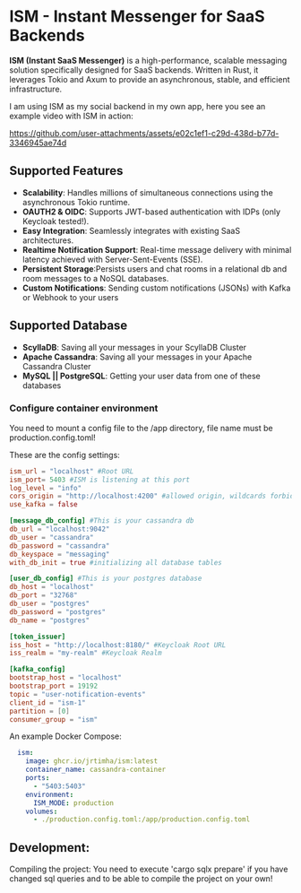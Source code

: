 # ISM - Instant Messenger for SaaS Backends

**ISM (Instant SaaS Messenger)** is a high-performance, scalable messaging solution specifically designed for SaaS backends. Written in Rust, it leverages Tokio and Axum to provide an asynchronous, stable, and efficient infrastructure.

I am using ISM as my social backend in my own app, here you see an example video with ISM in action:

https://github.com/user-attachments/assets/e02c1ef1-c29d-438d-b77d-3346945ae74d


## Supported Features

- **Scalability**: Handles millions of simultaneous connections using the asynchronous Tokio runtime.
- **OAUTH2 & OIDC**: Supports JWT-based authentication with IDPs (only Keycloak tested!).
- **Easy Integration**: Seamlessly integrates with existing SaaS architectures.
- **Realtime Notification Support**: Real-time message delivery with minimal latency achieved with Server-Sent-Events (SSE).
- **Persistent Storage**:Persists users and chat rooms in a relational db and room messages to a NoSQL databases.
- **Custom Notifications**: Sending custom notifications (JSONs) with Kafka or Webhook to your users

## Supported Database
- **ScyllaDB**: Saving all your messages in your ScyllaDB Cluster
- **Apache Cassandra**: Saving all your messages in your Apache Cassandra Cluster
- **MySQL || PostgreSQL**: Getting your user data from one of these databases

### Configure container environment

You need to mount a config file to the /app directory, file name must be production.config.toml!

These are the config settings:

```toml
ism_url = "localhost" #Root URL
ism_port= 5403 #ISM is listening at this port
log_level = "info"
cors_origin = "http://localhost:4200" #allowed origin, wildcards forbidden!
use_kafka = false

[message_db_config] #This is your cassandra db
db_url = "localhost:9042"
db_user = "cassandra"
db_password = "cassandra"
db_keyspace = "messaging"
with_db_init = true #initializing all database tables

[user_db_config] #This is your postgres database
db_host = "localhost"
db_port = "32768"
db_user = "postgres"
db_password = "postgres"
db_name = "postgres"

[token_issuer]
iss_host = "http://localhost:8180/" #Keycloak Root URL
iss_realm = "my-realm" #Keycloak Realm

[kafka_config]
bootstrap_host = "localhost"
bootstrap_port = 19192
topic = "user-notification-events"
client_id = "ism-1"
partition = [0]
consumer_group = "ism"

```
An example Docker Compose:

```yaml
  ism:
    image: ghcr.io/jrtimha/ism:latest
    container_name: cassandra-container
    ports:
      - "5403:5403"
    environment:
      ISM_MODE: production
    volumes:
      - ./production.config.toml:/app/production.config.toml
```


## Development:

Compiling the project: You need to execute 'cargo sqlx prepare' if you have changed sql queries and to be able to compile the project on your own!

